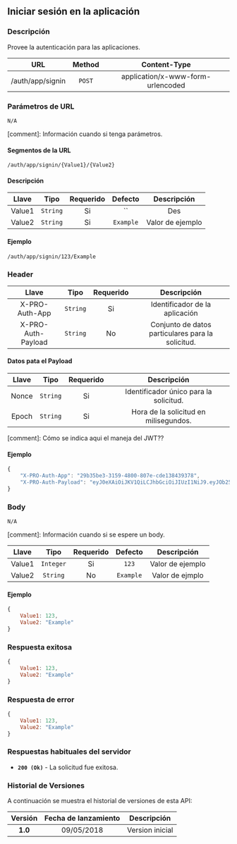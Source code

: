 ## Iniciar sesión en la aplicación

### Descripción
Provee la autenticación para las aplicaciones.

|URL|Method|Content-Type
|:-:|:-:|:-:
|/auth/app/signin|`POST`|application/x-www-form-urlencoded

### Parámetros de URL
`N/A`

[comment]: Información cuando si tenga parámetros.
#### Segmentos de la URL
`/auth/app/signin/{Value1}/{Value2}`

#### Descripción
|Llave|Tipo|Requerido|Defecto|Descripción
|:-:|:-:|:-:|:-:|:-:|
|Value1|`String`|Si|``|Des
|Value2|`String`|Si|`Example`|Valor de ejemplo

#### Ejemplo
`/auth/app/signin/123/Example`

### Header
|Llave|Tipo|Requerido|Descripción
|:-:|:-:|:-:|:-:|
|X-PRO-Auth-App|`String`|Si|Identificador de la aplicación
|X-PRO-Auth-Payload|`String`|No|Conjunto de datos particulares para la solicitud.

#### Datos pata el Payload
|Llave|Tipo|Requerido|Descripción
|:-:|:-:|:-:|:-:|
|Nonce|`String`|Si|Identificador único para la solicitud.
|Epoch|`String`|Si|Hora de la solicitud en milisegundos.

[comment]: Cómo se indica aqui el maneja del JWT??

#### Ejemplo
```javascript
{
    "X-PRO-Auth-App": "29b35be3-3159-4800-807e-cde138439378",
    "X-PRO-Auth-Payload": "eyJ0eXAiOiJKV1QiLCJhbGciOiJIUzI1NiJ9.eyJOb25jZSI6IjRhNTU1NDhkLWJiN2QtNDViMS1hOWQwLWM4ODcyZWFhMjA1ZSIsIlBhc3N3b3JkIjoiY29sb21iaWEiLCJEb2NUeXBlIjoiQ0MiLCJEZXZpY2VJZCI6IlBEUDAzOFxcZG1vbnRhbHZvIiwiRG9jTnVtYmVyIjoiMTIzNDU2In0.T_k_hOkp8h43hH5mFHMPgS0wPtZM929w3N273VjIM3E"
}
```

### Body
`N/A`

[comment]: Información cuando si se espere un body.

|Llave|Tipo|Requerido|Defecto|Descripción
|:-:|:-:|:-:|:-:|:-:|
|Value1|`Integer`|Si|`123`|Valor de ejemplo
|Value2|`String`|No|`Example`|Valor de ejmplo

#### Ejemplo
```javascript
{
    Value1: 123,
    Value2: "Example"
}
```

### Respuesta exitosa
```javascript
{
    Value1: 123,
    Value2: "Example"
}
```

### Respuesta de error
```javascript
{
    Value1: 123,
    Value2: "Example"
}
```

### Respuestas habituales del servidor
* **`200 (Ok)`** - La solicitud fue exitosa.

### Historial de Versiones

A continuación se muestra el historial de versiones de esta API:

|Versión|Fecha de lanzamiento|Descripción
|:-:|:-:|:-:|
|**1.0**|09/05/2018|Version inicial
